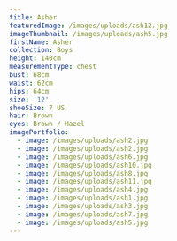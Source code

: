 ```yaml
---
title: Asher
featuredImage: /images/uploads/ash12.jpg
imageThumbnail: /images/uploads/ash5.jpg
firstName: Asher
collection: Boys
height: 140cm
measurementType: chest
bust: 68cm
waist: 62cm
hips: 64cm
size: '12'
shoeSize: 7 US
hair: Brown
eyes: Brown / Hazel
imagePortfolio:
  - image: /images/uploads/ash2.jpg
  - image: /images/uploads/ash2.jpg
  - image: /images/uploads/ash6.jpg
  - image: /images/uploads/ash10.jpg
  - image: /images/uploads/ash8.jpg
  - image: /images/uploads/ash11.jpg
  - image: /images/uploads/ash4.jpg
  - image: /images/uploads/ash1.jpg
  - image: /images/uploads/ash3.jpg
  - image: /images/uploads/ash7.jpg
  - image: /images/uploads/ash5.jpg
---
```


